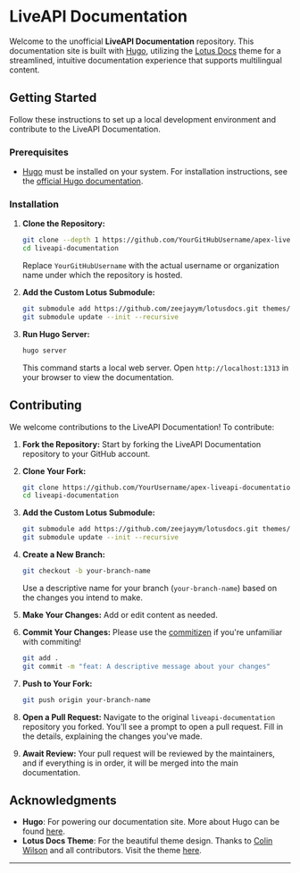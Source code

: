 # LiveAPI Documentation

Welcome to the unofficial **LiveAPI Documentation** repository. This documentation site is built with [Hugo](https://gohugo.io/), utilizing the [Lotus Docs](https://github.com/colinwilson/lotusdocs) theme for a streamlined, intuitive documentation experience that supports multilingual content.

## Getting Started

Follow these instructions to set up a local development environment and contribute to the LiveAPI Documentation.

### Prerequisites

- [Hugo](https://gohugo.io/overview/installing/) must be installed on your system. For installation instructions, see the [official Hugo documentation](https://gohugo.io/overview/installing/).

### Installation

1. **Clone the Repository:**

   ```bash
   git clone --depth 1 https://github.com/YourGitHubUsername/apex-liveapi-documentation liveapi-documentation
   cd liveapi-documentation
   ```

   Replace `YourGitHubUsername` with the actual username or organization name under which the repository is hosted.

2. **Add the Custom Lotus Submodule:**

   ```bash
   git submodule add https://github.com/zeejayym/lotusdocs.git themes/lotusdocs
   git submodule update --init --recursive
   ```
3. **Run Hugo Server:**

   ```bash
   hugo server
   ```

   This command starts a local web server. Open `http://localhost:1313` in your browser to view the documentation.

## Contributing

We welcome contributions to the LiveAPI Documentation! To contribute:

1. **Fork the Repository:** Start by forking the LiveAPI Documentation repository to your GitHub account.

2. **Clone Your Fork:**

   ```bash
   git clone https://github.com/YourUsername/apex-liveapi-documentation
   cd liveapi-documentation
   ```
3. **Add the Custom Lotus Submodule:**

   ```bash
   git submodule add https://github.com/zeejayym/lotusdocs.git themes/lotusdocs
   git submodule update --init --recursive
   ```

4. **Create a New Branch:**

   ```bash
   git checkout -b your-branch-name
   ```

   Use a descriptive name for your branch (`your-branch-name`) based on the changes you intend to make.

5. **Make Your Changes:** Add or edit content as needed.

6. **Commit Your Changes:**
   Please use the [commitizen](https://github.com/commitizen/cz-cli) if you're unfamiliar with commiting!

   ```bash
   git add .
   git commit -m "feat: A descriptive message about your changes"
   ```

1. **Push to Your Fork:**

   ```bash
   git push origin your-branch-name
   ```

2. **Open a Pull Request:** Navigate to the original `liveapi-documentation` repository you forked. You'll see a prompt to open a pull request. Fill in the details, explaining the changes you've made.

3.  **Await Review:** Your pull request will be reviewed by the maintainers, and if everything is in order, it will be merged into the main documentation.

## Acknowledgments

- **Hugo**: For powering our documentation site. More about Hugo can be found [here](https://gohugo.io/).
- **Lotus Docs Theme**: For the beautiful theme design. Thanks to [Colin Wilson](https://github.com/colinwilson) and all contributors. Visit the theme [here](https://github.com/colinwilson/lotusdocs).

---
